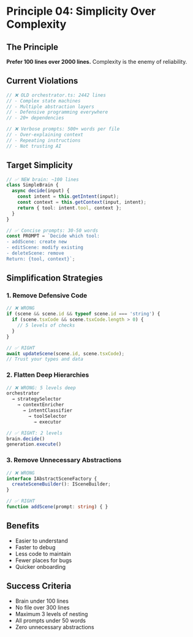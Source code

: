 # Principle 04: Simplicity Over Complexity

## The Principle
**Prefer 100 lines over 2000 lines.** Complexity is the enemy of reliability.

## Current Violations
```typescript
// ❌ OLD orchestrator.ts: 2442 lines
// - Complex state machines
// - Multiple abstraction layers
// - Defensive programming everywhere
// - 20+ dependencies

// ❌ Verbose prompts: 500+ words per file
// - Over-explaining context
// - Repeating instructions
// - Not trusting AI
```

## Target Simplicity
```typescript
// ✅ NEW brain: ~100 lines
class SimpleBrain {
  async decide(input) {
    const intent = this.getIntent(input);
    const context = this.getContext(input, intent);
    return { tool: intent.tool, context };
  }
}

// ✅ Concise prompts: 30-50 words
const PROMPT = `Decide which tool:
- addScene: create new
- editScene: modify existing
- deleteScene: remove
Return: {tool, context}`;
```

## Simplification Strategies

### 1. Remove Defensive Code
```typescript
// ❌ WRONG
if (scene && scene.id && typeof scene.id === 'string') {
  if (scene.tsxCode && scene.tsxCode.length > 0) {
    // 5 levels of checks
  }
}

// ✅ RIGHT
await updateScene(scene.id, scene.tsxCode);
// Trust your types and data
```

### 2. Flatten Deep Hierarchies
```typescript
// ❌ WRONG: 5 levels deep
orchestrator
  → strategySelector
    → contextEnricher
      → intentClassifier
        → toolSelector
          → executor

// ✅ RIGHT: 2 levels
brain.decide()
generation.execute()
```

### 3. Remove Unnecessary Abstractions
```typescript
// ❌ WRONG
interface IAbstractSceneFactory {
  createSceneBuilder(): ISceneBuilder;
}

// ✅ RIGHT
function addScene(prompt: string) { }
```

## Benefits
- Easier to understand
- Faster to debug
- Less code to maintain
- Fewer places for bugs
- Quicker onboarding

## Success Criteria
- Brain under 100 lines
- No file over 300 lines
- Maximum 3 levels of nesting
- All prompts under 50 words
- Zero unnecessary abstractions